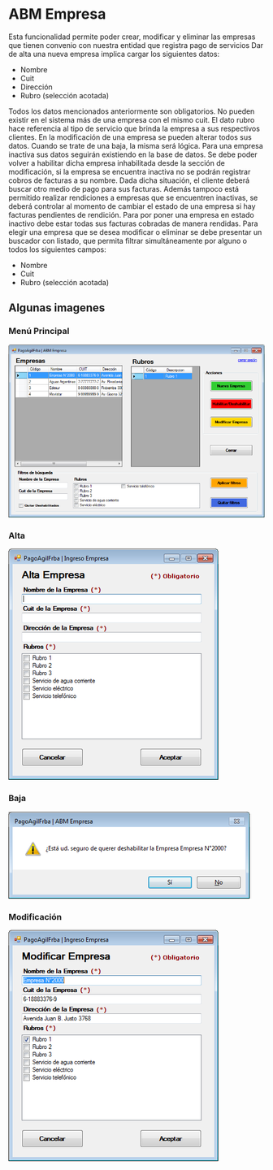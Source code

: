 # ABM Empresa
Esta funcionalidad permite poder crear, modificar y eliminar las empresas que
tienen convenio con nuestra entidad que registra pago de servicios
Dar de alta una nueva empresa implica cargar los siguientes datos:
* Nombre
* Cuit
* Dirección
* Rubro (selección acotada)

Todos los datos mencionados anteriormente son obligatorios.
No pueden existir en el sistema más de una empresa con el mismo cuit.
El dato rubro hace referencia al tipo de servicio que brinda la empresa a sus
respectivos clientes.
En la modificación de una empresa se pueden alterar todos sus datos.
Cuando se trate de una baja, la misma será lógica. Para una empresa inactiva sus
datos seguirán existiendo en la base de datos. Se debe poder volver a habilitar dicha
empresa inhabilitada desde la sección de modificación, si la empresa se encuentra
inactiva no se podrán registrar cobros de facturas a su nombre. Dada dicha situación, el
cliente deberá buscar otro medio de pago para sus facturas. Además tampoco está
permitido realizar rendiciones a empresas que se encuentren inactivas, se deberá
controlar al momento de cambiar el estado de una empresa si hay facturas pendientes de
rendición. Para por poner una empresa en estado inactivo debe estar todas sus facturas
cobradas de manera rendidas.
Para elegir una empresa que se desea modificar o eliminar se debe presentar un
buscador con listado, que permita filtrar simultáneamente por alguno o todos los
siguientes campos:
* Nombre
* Cuit
* Rubro (selección acotada)

## Algunas imagenes

### Menú Principal
![GitHub AbmEmpresa](/images/AbmEmpresa/AbmEmpresa.png)

### Alta
![GitHub AltaCliente](/images/AbmEmpresa/AltaEmpresa.png)

### Baja
![GitHub BajaCliente](/images/AbmEmpresa/BajaEmpresa.png)

### Modificación
![GitHub ModifCliente](/images/AbmEmpresa/ModifEmpresa.png)
